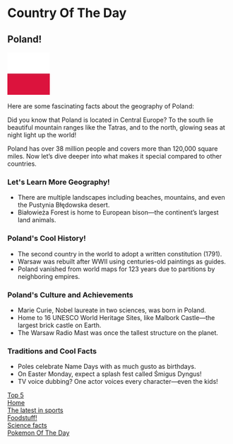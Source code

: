 <!DOCTYPE html>
<html lang="en">
<head>
  <meta charset="UTF-8">

  <h1>Country Of The Day</h1>
  <h2>Poland!</h2>
  <img src="https://github.com/Fish-dot25/Dot.News/blob/ed427f11ec7aded02bca423a95c5f04148b48578/th.jpg" alt="poland image">
  
  <p>Here are some fascinating facts about the geography of Poland:</p>
  <p>Did you know that Poland is located in Central Europe? To the south lie beautiful mountain ranges like the Tatras, and to the north, glowing seas at night light up the world!</p>
  <p>Poland has over 38 million people and covers more than 120,000 square miles. Now let’s dive deeper into what makes it special compared to other countries.</p>
  
  <h3>Let's Learn More Geography!</h3>
  <ul>
    <li>There are multiple landscapes including beaches, mountains, and even the Pustynia Błędowska desert.</li>
    <li>Białowieża Forest is home to European bison—the continent’s largest land animals.</li>
  </ul>
  
  <h3>Poland's Cool History!</h3>
  <ul>
    <li>The second country in the world to adopt a written constitution (1791).</li>
    <li>Warsaw was rebuilt after WWII using centuries-old paintings as guides.</li>
    <li>Poland vanished from world maps for 123 years due to partitions by neighboring empires.</li>
  </ul>

  <h3>Poland's Culture and Achievements</h3>
  <ul>
    <li>Marie Curie, Nobel laureate in two sciences, was born in Poland.</li>
    <li>Home to 16 UNESCO World Heritage Sites, like Malbork Castle—the largest brick castle on Earth.</li>
    <li>The Warsaw Radio Mast was once the tallest structure on the planet.</li>
  </ul>

  <h3>Traditions and Cool Facts</h3>
  <ul>
    <li>Poles celebrate Name Days with as much gusto as birthdays.</li>
    <li>On Easter Monday, expect a splash fest called Śmigus Dyngus!</li>
    <li>TV voice dubbing? One actor voices every character—even the kids!</li>
  </ul>

  <a class="link" href="topfiveoftheday.md">Top 5</a><br>
  <a class="link" href="index.md">Home</a><br>
  <a class="link" href="sports.md">The latest in sports</a><br>
  <a class="link" href="5 popular foods in America.md">Foodstuff!</a><br>
  <a class="link" href="science.md">Science facts</a><br>
  <a class="link" href="Pokemon of the day.md">Pokemon Of The Day</a><br>
</body>
</html>
